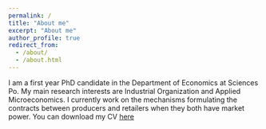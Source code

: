 ```yaml
---
permalink: /
title: "About me"
excerpt: "About me"
author_profile: true
redirect_from: 
  - /about/
  - /about.html
---
```


I am a first year PhD candidate in the Department of Economics at Sciences Po. My main research interests are Industrial Organization and Applied Microeconomics. I currently work on the mechanisms formulating the contracts between producers and retailers when they both have market power.
You can download my CV [here](http://academicpages.github.io/files/CV_2023.pdf)